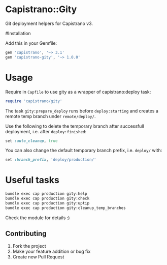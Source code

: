 # Capistrano::Gity

Git deployment helpers for Capistrano v3.

#Installation

Add this in your Gemfile:

```ruby
gem 'capistrano', '~> 3.1'
gem 'capistrano-gity', '~> 1.0.0'
```

# Usage

Require in `Capfile` to use gity as a wrapper of capistrano:deploy task:

```ruby
require 'capistrano/gity'
```

The task `gity:prepare_deploy` runs before `deploy:starting` and creates a remote temp branch under `remote/deploy/`.

Use the following to delete the temporary branch after successfull deployment,
i.e. after `deploy:finished`:

```ruby
set :auto_cleanup, true
```

You can also change the default temporary branch prefix, i.e. `deploy/` with:

```ruby
set :branch_prefix, 'deploy/production/'
```

# Useful tasks

```sh
bundle exec cap production gity:help
bundle exec cap production gity:check
bundle exec cap production gity:uptip
bundle exec cap production gity:cleanup_temp_branches
```

Check the module for details :)

## Contributing

1. Fork the project
2. Make your feature addition or bug fix
3. Create new Pull Request
